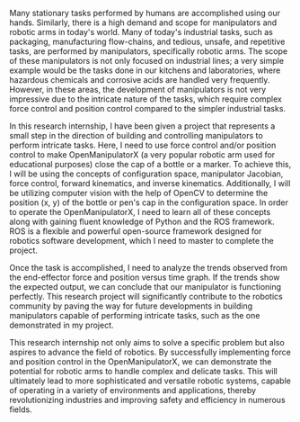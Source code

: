 Many stationary tasks performed by humans are accomplished using our hands. Similarly, there is a high demand and scope for manipulators and robotic arms in today's world. Many of today's industrial tasks, such as packaging, manufacturing flow-chains, and tedious, unsafe, and repetitive tasks, are performed by manipulators, specifically robotic arms. The scope of these manipulators is not only focused on industrial lines; a very simple example would be the tasks done in our kitchens and laboratories, where hazardous chemicals and corrosive acids are handled very frequently. However, in these areas, the development of manipulators is not very impressive due to the intricate nature of the tasks, which require complex force control and position control compared to the simpler industrial tasks.

In this research internship, I have been given a project that represents a small step in the direction of building and controlling manipulators to perform intricate tasks. Here, I need to use force control and/or position control to make OpenManipulatorX (a very popular robotic arm used for educational purposes) close the cap of a bottle or a marker. To achieve this, I will be using the concepts of configuration space, manipulator Jacobian, force control, forward kinematics, and inverse kinematics. Additionally, I will be utilizing computer vision with the help of OpenCV to determine the position (x, y) of the bottle or pen's cap in the configuration space. In order to operate the OpenManipulatorX, I need to learn all of these concepts along with gaining fluent knowledge of Python and the ROS framework. ROS is a flexible and powerful open-source framework designed for robotics software development, which I need to master to complete the project.

Once the task is accomplished, I need to analyze the trends observed from the end-effector force and position versus time graph. If the trends show the expected output, we can conclude that our manipulator is functioning perfectly. This research project will significantly contribute to the robotics community by paving the way for future developments in building manipulators capable of performing intricate tasks, such as the one demonstrated in my project.

This research internship not only aims to solve a specific problem but also aspires to advance the field of robotics. By successfully implementing force and position control in the OpenManipulatorX, we can demonstrate the potential for robotic arms to handle complex and delicate tasks. This will ultimately lead to more sophisticated and versatile robotic systems, capable of operating in a variety of environments and applications, thereby revolutionizing industries and improving safety and efficiency in numerous fields.
